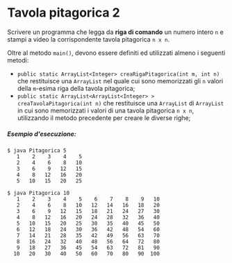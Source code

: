 # Tavola pitagorica 2

Scrivere un programma che legga da **riga di comando** un numero intero `n` e stampi a video la corrispondente tavola pitagorica `n x n`.

Oltre al metodo `main()`, devono essere definiti ed utilizzati almeno i seguenti metodi:

* `public static ArrayList<Integer> creaRigaPitagorica(int m, int n)` che restituisce una `ArrayList` nel quale cui sono memorizzati gli `n` valori della `m`-esima riga della tavola pitagorica;
* `public static ArrayList<ArrayList<Integer> > creaTavolaPitagorica(int n)` che restituisce una `ArrayList` di `ArrayList` in cui sono memorizzati i valori di una tavola pitagorica `n x n`, utilizzando il metodo precedente per creare le diverse righe;

##### Esempio d'esecuzione:

```text
$ java Pitagorica 5
   1    2    3    4    5 
   2    4    6    8   10 
   3    6    9   12   15 
   4    8   12   16   20 
   5   10   15   20   25 

$ java Pitagorica 10
   1    2    3    4    5    6    7    8    9   10 
   2    4    6    8   10   12   14   16   18   20 
   3    6    9   12   15   18   21   24   27   30 
   4    8   12   16   20   24   28   32   36   40 
   5   10   15   20   25   30   35   40   45   50 
   6   12   18   24   30   36   42   48   54   60 
   7   14   21   28   35   42   49   56   63   70 
   8   16   24   32   40   48   56   64   72   80 
   9   18   27   36   45   54   63   72   81   90 
  10   20   30   40   50   60   70   80   90  100
```
